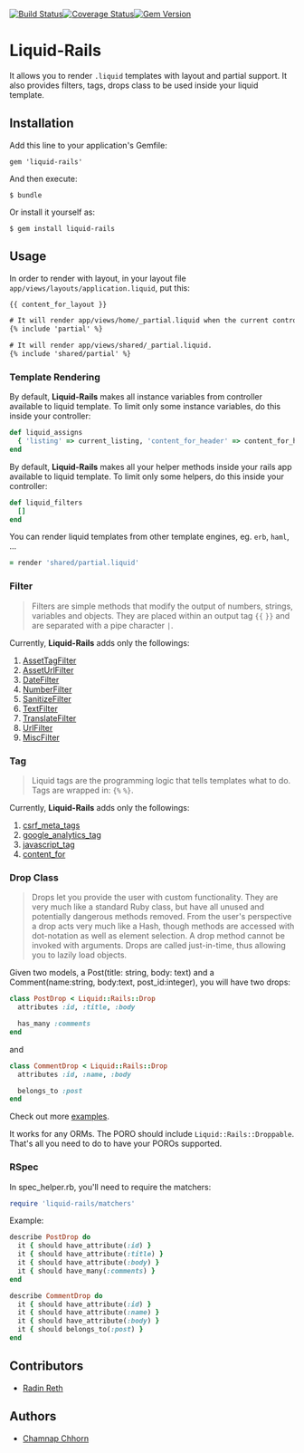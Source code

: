 [![Build Status](https://travis-ci.org/yoolk/liquid-rails.svg?branch=master)](https://travis-ci.org/yoolk/liquid-rails)[![Coverage Status](https://coveralls.io/repos/yoolk/liquid-rails/badge.png?branch=master)](https://coveralls.io/r/yoolk/liquid-rails?branch=master)[![Gem Version](https://badge.fury.io/rb/liquid-rails.svg)](http://badge.fury.io/rb/liquid-rails)
# Liquid-Rails

It allows you to render `.liquid` templates with layout and partial support. It also provides filters, tags, drops class to be used inside your liquid template.

## Installation

Add this line to your application's Gemfile:

    gem 'liquid-rails'

And then execute:

    $ bundle

Or install it yourself as:

    $ gem install liquid-rails

## Usage

In order to render with layout, in your layout file `app/views/layouts/application.liquid`, put this:

```html
{{ content_for_layout }}
```

```html
# It will render app/views/home/_partial.liquid when the current controller is `HomeController`.
{% include 'partial' %}

# It will render app/views/shared/_partial.liquid.
{% include 'shared/partial' %}
```

### Template Rendering

By default, **Liquid-Rails** makes all instance variables from controller available to liquid template. To limit only some instance variables, do this inside your controller:

```ruby
def liquid_assigns
  { 'listing' => current_listing, 'content_for_header' => content_for_header, 'current_account' => current_account }
end
```

By default, **Liquid-Rails** makes all your helper methods inside your rails app available to liquid template. To limit only some helpers, do this inside your controller:

```ruby
def liquid_filters
  []
end
```

You can render liquid templates from other template engines, eg. `erb`, `haml`, ...

```ruby
= render 'shared/partial.liquid'
```

### Filter

> Filters are simple methods that modify the output of numbers, strings, variables and objects. They are placed within an output tag `{{` `}}` and are separated with a pipe character `|`.

Currently, **Liquid-Rails** adds only the followings:

1. [AssetTagFilter](https://github.com/yoolk/liquid-rails/blob/master/lib/liquid-rails/filters/asset_tag_filter.rb)
2. [AssetUrlFilter](https://github.com/yoolk/liquid-rails/blob/master/lib/liquid-rails/filters/asset_url_filter.rb)
3. [DateFilter](https://github.com/yoolk/liquid-rails/blob/master/lib/liquid-rails/filters/date_filter.rb)
4. [NumberFilter](https://github.com/yoolk/liquid-rails/blob/master/lib/liquid-rails/filters/number_filter.rb)
5. [SanitizeFilter](https://github.com/yoolk/liquid-rails/blob/master/lib/liquid-rails/filters/sanitize_filter.rb)
6. [TextFilter](https://github.com/yoolk/liquid-rails/blob/master/lib/liquid-rails/filters/text_filter.rb)
7. [TranslateFilter](https://github.com/yoolk/liquid-rails/blob/master/lib/liquid-rails/filters/translate_filter.rb)
8. [UrlFilter](https://github.com/yoolk/liquid-rails/blob/master/lib/liquid-rails/filters/url_filter.rb)
9. [MiscFilter](https://github.com/yoolk/liquid-rails/blob/master/lib/liquid-rails/filters/misc_filter.rb)

### Tag

> Liquid tags are the programming logic that tells templates what to do. Tags are wrapped in: `{%` `%}`.

Currently, **Liquid-Rails** adds only the followings:

1. [csrf_meta_tags](https://github.com/yoolk/liquid-rails/blob/master/lib/liquid-rails/tags/csrf_meta_tags.rb)
2. [google_analytics_tag](https://github.com/yoolk/liquid-rails/blob/master/lib/liquid-rails/tags/google_analytics_tag.rb)
3. [javascript_tag](https://github.com/yoolk/liquid-rails/blob/master/lib/liquid-rails/tags/javascript_tag.rb)
4. [content_for](https://github.com/yoolk/liquid-rails/blob/master/lib/liquid-rails/tags/content_for.rb)

### Drop Class

> Drops let you provide the user with custom functionality. They are very much like a standard Ruby class, but have all unused and potentially dangerous methods removed. From the user's perspective a drop acts very much like a Hash, though methods are accessed with dot-notation as well as element selection. A drop method cannot be invoked with arguments. Drops are called just-in-time, thus allowing you to lazily load objects.

Given two models, a Post(title: string, body: text) and a Comment(name:string, body:text, post_id:integer), you will have two drops:

```ruby
class PostDrop < Liquid::Rails::Drop
  attributes :id, :title, :body

  has_many :comments
end
```

and

```ruby
class CommentDrop < Liquid::Rails::Drop
  attributes :id, :name, :body

  belongs_to :post
end
```

Check out more [examples](https://github.com/yoolk/liquid-rails/blob/master/spec/fixtures/poro.rb).

It works for any ORMs. The PORO should include `Liquid::Rails::Droppable`. That's all you need to do to have your POROs supported.

### RSpec

In spec_helper.rb, you'll need to require the matchers:

```ruby
require 'liquid-rails/matchers'
```

Example:

```ruby
describe PostDrop do
  it { should have_attribute(:id) }
  it { should have_attribute(:title) }
  it { should have_attribute(:body) }
  it { should have_many(:comments) }
end
```

```ruby
describe CommentDrop do
  it { should have_attribute(:id) }
  it { should have_attribute(:name) }
  it { should have_attribute(:body) }
  it { should belongs_to(:post) }
end
```

## Contributors

* [Radin Reth](https://github.com/radin-reth/)

## Authors

* [Chamnap Chhorn](https://github.com/chamnap)
